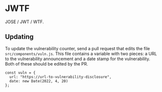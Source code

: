 # JWTF

JOSE / JWT / WTF.

## Updating

To update the vulnerability counter, send a pull request that edits the file `src/components/vuln.js`. This file contains a variable with two pieces: a URL to the vulnerability announcement and a date stamp for the vulnerability. Both of these should be edited by the PR.

~~~
const vuln = {
  url: "https://url-to-vulnerability-disclosure",
  date: new Date(2022, 4, 20)
};
~~~
